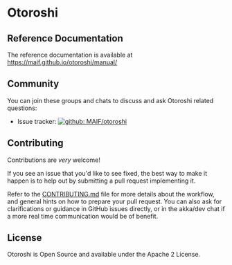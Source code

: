 # Otoroshi

Reference Documentation
-----------------------

The reference documentation is available at https://maif.github.io/otoroshi/manual/

Community
---------
You can join these groups and chats to discuss and ask Otoroshi related questions:

- Issue tracker: [![github: MAIF/otoroshi](https://img.shields.io/badge/github%3A-issues-blue.svg?style=flat-square)](https://github.com/MAIF/otoroshi/issues)

Contributing
------------
Contributions are *very* welcome!

If you see an issue that you'd like to see fixed, the best way to make it happen is to help out by submitting a pull request implementing it.

Refer to the [CONTRIBUTING.md](https://github.com/MAIF/otoroshi/blob/master/CONTRIBUTING.md) file for more details about the workflow,
and general hints on how to prepare your pull request. You can also ask for clarifications or guidance in GitHub issues directly,
or in the akka/dev chat if a more real time communication would be of benefit.

License
-------

Otoroshi is Open Source and available under the Apache 2 License.


